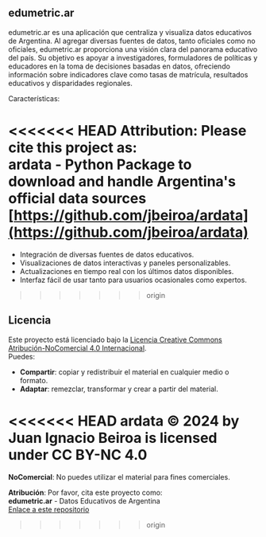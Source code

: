 ## edumetric.ar
edumetric.ar es una aplicación que centraliza y visualiza datos educativos de Argentina. Al agregar diversas fuentes de datos, tanto oficiales como no oficiales, edumetric.ar proporciona una visión clara del panorama educativo del país. Su objetivo es apoyar a investigadores, formuladores de políticas y educadores en la toma de decisiones basadas en datos, ofreciendo información sobre indicadores clave como tasas de matrícula, resultados educativos y disparidades regionales.

Características:

<<<<<<< HEAD
**Attribution**: Please cite this project as:  
ardata - Python Package to download and handle Argentina's official data sources  
[https://github.com/jbeiroa/ardata](https://github.com/jbeiroa/ardata)
=======
- Integración de diversas fuentes de datos educativos.
- Visualizaciones de datos interactivas y paneles personalizables.
- Actualizaciones en tiempo real con los últimos datos disponibles.
- Interfaz fácil de usar tanto para usuarios ocasionales como expertos.
>>>>>>> origin

## Licencia
Este proyecto está licenciado bajo la [Licencia Creative Commons Atribución-NoComercial 4.0 Internacional](https://creativecommons.org/licenses/by-nc/4.0/).  
Puedes:
- **Compartir**: copiar y redistribuir el material en cualquier medio o formato.
- **Adaptar**: remezclar, transformar y crear a partir del material.

<<<<<<< HEAD
ardata © 2024 by Juan Ignacio Beiroa is licensed under CC BY-NC 4.0
=======
**NoComercial**: No puedes utilizar el material para fines comerciales.

**Atribución**: Por favor, cita este proyecto como:  
**edumetric.ar** - Datos Educativos de Argentina  
[Enlace a este repositorio](https://github.com/jbeiroa/edumetricar)
>>>>>>> origin
